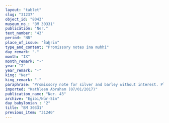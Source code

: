 ```yaml
---
layout: "tablet"
slug: "31237"
object_id: "8043"
museum_no_: "BM 30331"
publication: "Ner."
text_number: "43"
period: "NB"
place_of_issue: "Šaḫrīn"
type_and_content: "Promissory notes ina muẖẖi"
day_remark: "-"
month: "IX"
month_remark: "-"
year: "2"
year_remark: "-"
king: "Ner"
king_remark: "-"
paraphrase: "Promissory note for silver and barley without interest. Pledge of land.<br /> <strong>B<sub>1</sub></strong> and <strong>B<sub>2</sub></strong> owe 1 mina and 36 shekels of silver and 180;0.0.0 kor of barley without interest to <strong>A</strong>. The silver should be paid in Addar (XII) and the barley in Ayyār (II), in Ālu-&scaron;a-Ah-iddin. The (indebted) silver is the price that was paid for the purchase of onion seeds in Neriglissar&#39;s 1st and 2nd year. The debtors&#39; onion field (<em>&scaron;ikittu</em>) is pledged to the creditor. The two debtors assume warranty for each other. Names of 4 witnesses and the scribe: &Scaron;umu-iddin/Aplāya//&Scaron;umu-lib&scaron;i.<br /> <br /> <strong>A</strong> = Iddin-Marduk/Iqī&scaron;āya//Nūr-S&icirc;n; <strong>B<sub>1</sub></strong> = Iqī&scaron;āya/Bēl-kāṣir//&Scaron;ang&ucirc;-parakki; <strong>B<sub>2</sub></strong> = Marduk-erība/Nādinu"
imported: "Kathleen Abraham (07/01/2017)"
publication_name: "Ner. 43"
archive: "Egibi/Nūr-Sîn"
day_babylonian_: "2"
title: "BM 30331"
previous_item: "31240"
---
```

